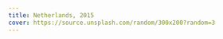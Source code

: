 ```yaml
---
title: Netherlands, 2015
cover: https://source.unsplash.com/random/300x200?random=3
---
```


<img src="https://source.unsplash.com/random/1200x720?random=1" alt="">
<img src="https://source.unsplash.com/random/1200x720?random=2" alt="">
<img src="https://source.unsplash.com/random/1200x720?random=3" alt="">
<img src="https://source.unsplash.com/random/1200x720?random=4" alt="">
<img src="https://source.unsplash.com/random/1200x720?random=5" alt="">
<img src="https://source.unsplash.com/random/1200x720?random=6" alt="">
